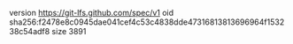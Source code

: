 version https://git-lfs.github.com/spec/v1
oid sha256:f2478e8c0945dae041cef4c53c4838dde47316813813696964f153238c54adf8
size 3891
